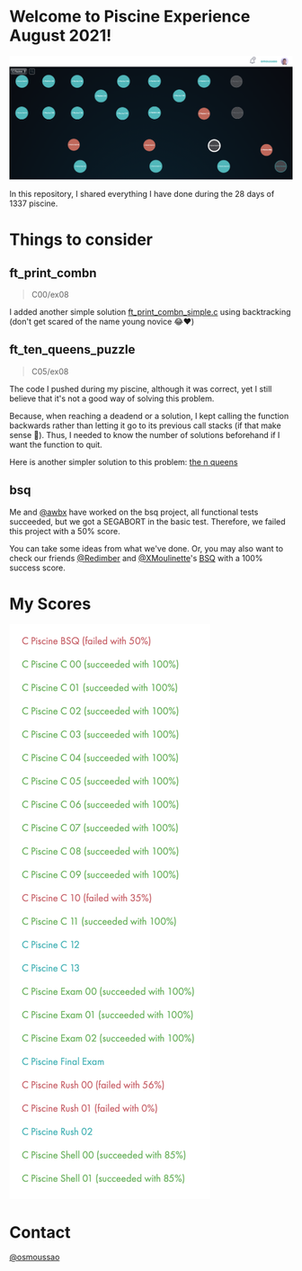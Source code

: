 # Welcome to Piscine Experience August 2021!
![HOLY GRAPH](RANDOM/README%20CONTENT/Holy%20Graph.png?raw=true)

In this repository, I shared everything I have done during the 28 days of 1337 piscine.

# Things to consider

## ft_print_combn

> C00/ex08

I added another simple solution [ft_print_combn_simple.c](C/C00/ex08/ft_print_combn_simple.c) using backtracking (don't get scared of the name young novice :joy::heart:)

## ft_ten_queens_puzzle

> C05/ex08

The code I pushed during my piscine, although it was correct, yet I still believe that it's not a good way of solving this problem.  
  
Because, when reaching a deadend or a solution, I kept calling the function backwards rather than letting it go to its previous call stacks (if that make sense :slightly_smiling_face:). Thus, I needed to know the number of solutions beforehand if I want the function to quit.  
  
Here is another simpler solution to this problem: [the n queens](https://github.com/os-moussao/algorithms-and-data-structures/blob/master/Algorithms/Backtracking/01%20The%20N%20Queens/the_n_queens_puzzle.c)

## bsq

Me and [@awbx](https://github.com/awbx) have worked on the bsq project, all functional tests succeeded, but we got a SEGABORT in the basic test. Therefore, we failed this project with a 50% score.  
  
You can take some ideas from what we've done. Or, you may also want to check our friends [@Redimber](https://github.com/Redimber) and [@XMoulinette](https://github.com/XMoulinette)'s [BSQ](https://github.com/XMoulinette/BSQ_100) with a 100% success score.

# My Scores
![Scores img.](/RANDOM/README%20CONTENT/Scores.png?raw=true)

# Contact
[@osmoussao](https://twitter.com/osmoussao)
